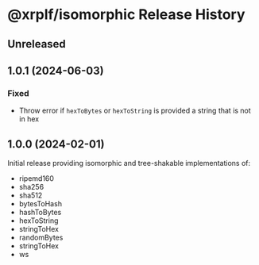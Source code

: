 # @xrplf/isomorphic Release History

## Unreleased

## 1.0.1 (2024-06-03)

### Fixed

* Throw error if `hexToBytes` or `hexToString` is provided a string that is not in hex

## 1.0.0 (2024-02-01)

Initial release providing isomorphic and tree-shakable implementations of:

* ripemd160
* sha256
* sha512
* bytesToHash
* hashToBytes
* hexToString
* stringToHex
* randomBytes
* stringToHex
* ws
